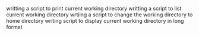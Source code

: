 writting a script to print current working directory
writting a script to list current working directory
wrtiing a script to change the working directory to home directory
writing script to display current working directory in long format
